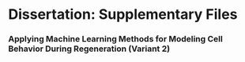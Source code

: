 # Dissertation:  Supplementary Files
### Applying Machine Learning Methods for Modeling Cell Behavior During Regeneration (Variant 2)
